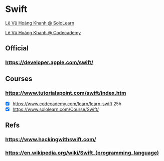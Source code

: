 # Swift 
[Lê Vũ Hoàng Khanh @ SoloLearn](https://www.sololearn.com/Profile/123361/Swift)

[Lê Vũ Hoàng Khanh @ Codecademy](https://www.codecademy.com/profiles/Khanh.Le)

## Official
### https://developer.apple.com/swift/
## Courses
### https://www.tutorialspoint.com/swift/index.htm
- [x] https://www.codecademy.com/learn/learn-swift 25h
- [x] https://www.sololearn.com/Course/Swift/
## Refs
### https://www.hackingwithswift.com/
### https://en.wikipedia.org/wiki/Swift_(programming_language)

